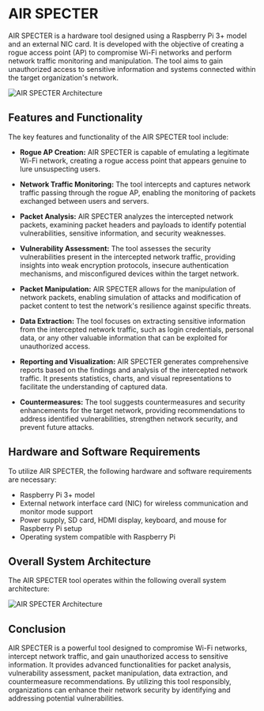 # AIR SPECTER

AIR SPECTER is a hardware tool designed using a Raspberry Pi 3+ model and an external NIC card. It is developed with the objective of creating a rogue access point (AP) to compromise Wi-Fi networks and perform network traffic monitoring and manipulation. The tool aims to gain unauthorized access to sensitive information and systems connected within the target organization's network.

![AIR SPECTER Architecture](https://example.com/airspecter-architecture.png)


## Features and Functionality

The key features and functionality of the AIR SPECTER tool include:

- **Rogue AP Creation:** AIR SPECTER is capable of emulating a legitimate Wi-Fi network, creating a rogue access point that appears genuine to lure unsuspecting users.

- **Network Traffic Monitoring:** The tool intercepts and captures network traffic passing through the rogue AP, enabling the monitoring of packets exchanged between users and servers.

- **Packet Analysis:** AIR SPECTER analyzes the intercepted network packets, examining packet headers and payloads to identify potential vulnerabilities, sensitive information, and security weaknesses.

- **Vulnerability Assessment:** The tool assesses the security vulnerabilities present in the intercepted network traffic, providing insights into weak encryption protocols, insecure authentication mechanisms, and misconfigured devices within the target network.

- **Packet Manipulation:** AIR SPECTER allows for the manipulation of network packets, enabling simulation of attacks and modification of packet content to test the network's resilience against specific threats.

- **Data Extraction:** The tool focuses on extracting sensitive information from the intercepted network traffic, such as login credentials, personal data, or any other valuable information that can be exploited for unauthorized access.

- **Reporting and Visualization:** AIR SPECTER generates comprehensive reports based on the findings and analysis of the intercepted network traffic. It presents statistics, charts, and visual representations to facilitate the understanding of captured data.

- **Countermeasures:** The tool suggests countermeasures and security enhancements for the target network, providing recommendations to address identified vulnerabilities, strengthen network security, and prevent future attacks.

## Hardware and Software Requirements

To utilize AIR SPECTER, the following hardware and software requirements are necessary:

- Raspberry Pi 3+ model
- External network interface card (NIC) for wireless communication and monitor mode support
- Power supply, SD card, HDMI display, keyboard, and mouse for Raspberry Pi setup
- Operating system compatible with Raspberry Pi

## Overall System Architecture

The AIR SPECTER tool operates within the following overall system architecture:


![AIR SPECTER Architecture]()

## Conclusion

AIR SPECTER is a powerful tool designed to compromise Wi-Fi networks, intercept network traffic, and gain unauthorized access to sensitive information. It provides advanced functionalities for packet analysis, vulnerability assessment, packet manipulation, data extraction, and countermeasure recommendations. By utilizing this tool responsibly, organizations can enhance their network security by identifying and addressing potential vulnerabilities.
